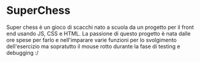 # SuperChess
Super chess è un gioco di scacchi nato a scuola da un progetto per il front end usando JS, CSS e HTML.
La passione di questo progetto è nata dalle ore spese per farlo e nell'imparare varie funzioni per lo svolgimento dell'esercizio ma sopratutto il mouse rotto durante la fase di testing e debugging :/
